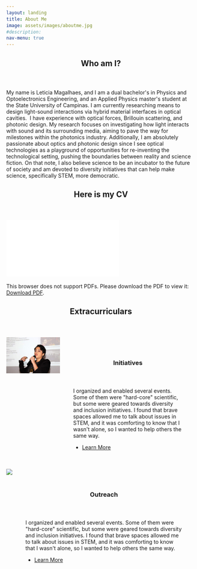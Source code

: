 ```yaml
---
layout: landing
title: About Me
image: assets/images/aboutme.jpg
#description: 
nav-menu: true
---
```

<!-- Main -->
<div id="main">

<!-- One -->
<section id="one">
	<div class="inner">
		<header class="major">
			  <h2>Who am I?</h2>
		</header>
		<p>My name is Leticia Magalhaes, and I am a dual bachelor's in Physics and Optoelectronics Engineering, and an Applied Physics master's student at the State University of Campinas. I am currently researching means to design light-sound interactions via hybrid material interfaces in optical cavities. &nbsp;I have experience with optical forces, Brillouin scattering, and photonic design. My research focuses on investigating how light interacts with sound and its surrounding media, aiming to pave the way for milestones within the photonics industry. Additionally, I am absolutely passionate about optics and photonic design since I see optical technologies as a playground of opportunities for re-inventing the technological setting, pushing the boundaries between reality and science fiction. On that note, I also believe science to be an incubator to the future of society and am devoted to diversity initiatives that can help make science, specifically STEM, more democratic.</p>
	</div>
</section>

<!-- One -->
<section id="one">
	<div class="inner">
		<header class="major">
			      <h2> Here is my CV</h2>
		</header>
     <object data="assets\pdf\CV_LeticiaMagalhaes.pdf" type="application/pdf" width="100%" height="600px">
                        <embed src="assets\pdf\CV_LeticiaMagalhaes.pdf">
                          <p>This browser does not support PDFs. Please download the PDF to view it: <a href="assets\pdf\CV_LeticiaMagalhaes.pdf">Download PDF</a>.</p>
                        </embed>
      </object>
	</div>
</section>

<!-- One -->
<section id="one">
	<div class="inner">
		<header class="major">
			      <h2> Extracurriculars</h2>
		</header>
	</div>
</section>

<section style="display: inline-flex;">
		<a href="Initiatives.html" class="image">
			<img src="assets\images\sbfoton.jpg" data-position="center center" width="1000"/>
		</a>
		<div class="content" style="margin: 35px;">
			<div class="inner">
				<header class="major">
					<h3>Initiatives</h3>
				</header>
				<p>I organized and enabled several events. Some of them were &quot;hard-core&quot; scientific, but some were geared towards diversity and inclusion initiatives. I found that brave spaces allowed me to talk about issues in STEM, and it was comforting to know that I wasn't alone, so I wanted to help others the same way.</p>
				<ul class="actions">
					<li><a href="Initiatives.html" class="button next">Learn More</a></li>
				</ul>
			</div>
		</div>
</section>


<section style="display: inline-flex;">
		<a href="Outreach.html" class="image">
			<img src="assets\images\IONS\20190726_102203.jpg" data-position="center center" width="1000"/>
		</a>
		<div class="content" style="margin: 35px;">
			<div class="inner">
				<header class="major">
					<h3>Outreach</h3>
				</header>
				<p>I organized and enabled several events. Some of them were &quot;hard-core&quot; scientific, but some were geared towards diversity and inclusion initiatives. I found that brave spaces allowed me to talk about issues in STEM, and it was comforting to know that I wasn't alone, so I wanted to help others the same way.</p>
				<ul class="actions">
					<li><a href="Outreach.html" class="button next">Learn More</a></li>
				</ul>
			</div>
		</div>
</section>


</div>